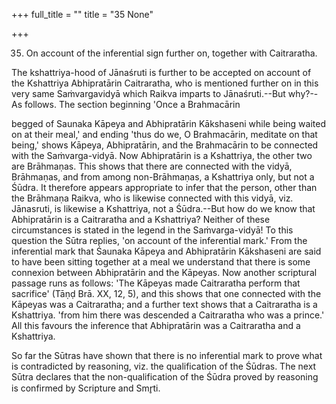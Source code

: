 +++
full_title = ""
title = "35 None"

+++


35. On account of the inferential sign further on, together with Caitraratha.

The kshattriya-hood of Jānaśruti is further to be accepted on account of the Kshattriya Abhipratārin Caitraratha, who is mentioned further on in this very same Saṁvargavidyā which Raikva imparts to Jānaśruti.--But why?--As follows. The section beginning 'Once a Brahmacārin

begged of Saunaka Kāpeya and Abhipratārin Kākshaseni while being waited on at their meal,' and ending 'thus do we, O Brahmacārin, meditate on that being,' shows Kāpeya, Abhipratārin, and the Brahmacārin to be connected with the Saṁvarga-vidyā. Now Abhipratārin is a Kshattriya, the other two are Brāhmaṇas. This shows that there are connected with the vidyā, Brāhmaṇas, and from among non-Brāhmaṇas, a Kshattriya only, but not a Śūdra. It therefore appears appropriate to infer that the person, other than the Brāhmaṇa Raikva, who is likewise connected with this vidyā, viz. Jānasruti, is likewise a Kshattriya, not a Śūdra.--But how do we know that Abhipratārin is a Caitraratha and a Kshattriya? Neither of these circumstances is stated in the legend in the Saṁvarga-vidyā! To this question the Sūtra replies, 'on account of the inferential mark.' From the inferential mark that Śaunaka Kāpeya and Abhipratārin Kākshaseni are said to have been sitting together at a meal we understand that there is some connexion between Abhipratārin and the Kāpeyas. Now another scriptural passage runs as follows: 'The Kāpeyas made Caitraratha perform that sacrifice' (Tāṇḍ Brā. XX, 12, 5), and this shows that one connected with the Kāpeyas was a Caitraratha; and a further text shows that a Caitraratha is a Kshattriya. 'from him there was descended a Caitraratha who was a prince.' All this favours the inference that Abhipratārin was a Caitraratha and a Kshattriya.

So far the Sūtras have shown that there is no inferential mark to prove what is contradicted by reasoning, viz. the qualification of the Śūdras. The next Sūtra declares that the non-qualification of the Śūdra proved by reasoning is confirmed by Scripture and Smr̥ti.

